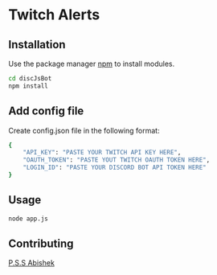 # Twitch Alerts

## Installation

Use the package manager [npm](https://www.npmjs.com/get-npm) to install modules.

```bash
cd discJsBot
npm install
```

## Add config file

Create config.json file in the following format:

```bash
{
    "API_KEY": "PASTE YOUR TWITCH API KEY HERE",
    "OAUTH_TOKEN": "PASTE YOUT TWITCH OAUTH TOKEN HERE",
    "LOGIN_ID": "PASTE YOUR DISCORD BOT API TOKEN HERE"
}
```
## Usage

```bash
node app.js
```

## Contributing

[P.S.S Abishek](https://github.com/pssabishek) <br/>
